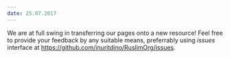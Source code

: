 ```yaml
---
date: 25.07.2017
---
```


We are at full swing in transferring our pages onto a new resource!
Feel free to provide your feedback by any suitable means, preferrably
using *issues* interface at
<https://github.com/inuritdino/RuslimOrg/issues>.

